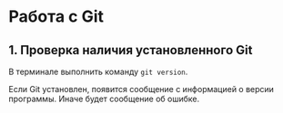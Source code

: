 # Работа с Git

## 1. Проверка наличия установленного Git 
В терминале выполнить команду `git version`.

Если Git установлен, появится сообщение с информацией о версии программы. Иначе будет сообщение об ошибке.
